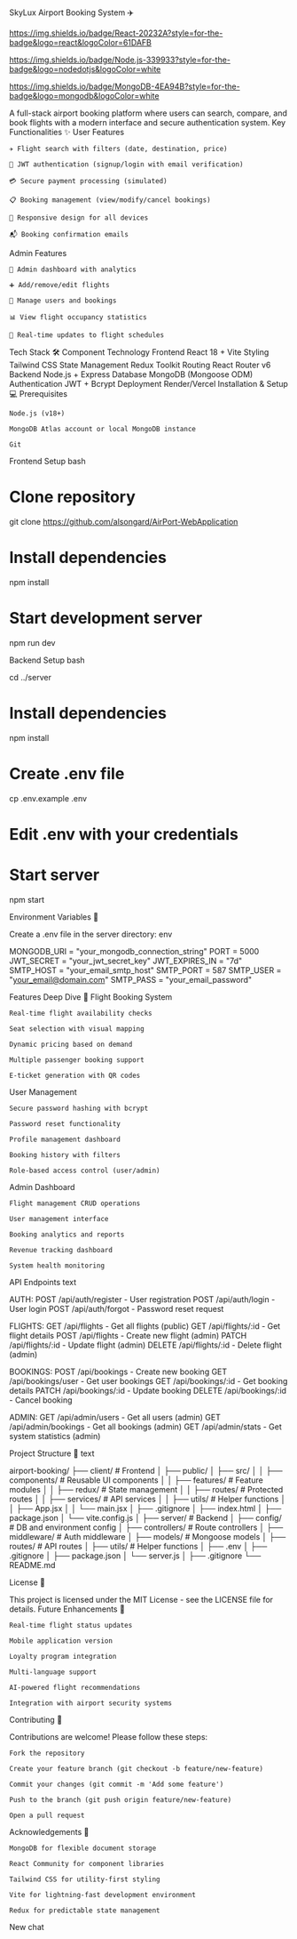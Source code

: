 SkyLux Airport Booking System ✈️

https://img.shields.io/badge/React-20232A?style=for-the-badge&logo=react&logoColor=61DAFB

https://img.shields.io/badge/Node.js-339933?style=for-the-badge&logo=nodedotjs&logoColor=white

https://img.shields.io/badge/MongoDB-4EA94B?style=for-the-badge&logo=mongodb&logoColor=white

A full-stack airport booking platform where users can search, compare, and book flights with a modern interface and secure authentication system.
Key Functionalities ✨
User Features

    ✈️ Flight search with filters (date, destination, price)

    🔐 JWT authentication (signup/login with email verification)

    💳 Secure payment processing (simulated)

    📋 Booking management (view/modify/cancel bookings)

    📱 Responsive design for all devices

    📬 Booking confirmation emails

Admin Features

    👑 Admin dashboard with analytics

    ➕ Add/remove/edit flights

    👥 Manage users and bookings

    📊 View flight occupancy statistics

    🔄 Real-time updates to flight schedules

Tech Stack 🛠️
Component	Technology
Frontend	React 18 + Vite
Styling	Tailwind CSS
State Management	Redux Toolkit
Routing	React Router v6
Backend	Node.js + Express
Database	MongoDB (Mongoose ODM)
Authentication	JWT + Bcrypt
Deployment	Render/Vercel
Installation & Setup 💻
Prerequisites

    Node.js (v18+)

    MongoDB Atlas account or local MongoDB instance

    Git

Frontend Setup
bash

# Clone repository
git clone https://github.com/alsongard/AirPort-WebApplication

# Install dependencies
npm install

# Start development server
npm run dev

Backend Setup
bash

cd ../server

# Install dependencies
npm install

# Create .env file
cp .env.example .env
# Edit .env with your credentials

# Start server
npm start

Environment Variables 🔐

Create a .env file in the server directory:
env

MONGODB_URI = "your_mongodb_connection_string"
PORT = 5000
JWT_SECRET = "your_jwt_secret_key"
JWT_EXPIRES_IN = "7d"
SMTP_HOST = "your_email_smtp_host"
SMTP_PORT = 587
SMTP_USER = "your_email@domain.com"
SMTP_PASS = "your_email_password"

Features Deep Dive 🧠
Flight Booking System

    Real-time flight availability checks

    Seat selection with visual mapping

    Dynamic pricing based on demand

    Multiple passenger booking support

    E-ticket generation with QR codes

User Management

    Secure password hashing with bcrypt

    Password reset functionality

    Profile management dashboard

    Booking history with filters

    Role-based access control (user/admin)

Admin Dashboard

    Flight management CRUD operations

    User management interface

    Booking analytics and reports

    Revenue tracking dashboard

    System health monitoring

API Endpoints
text

AUTH:
POST    /api/auth/register     - User registration
POST    /api/auth/login        - User login
POST    /api/auth/forgot       - Password reset request

FLIGHTS:
GET     /api/flights           - Get all flights (public)
GET     /api/flights/:id       - Get flight details
POST    /api/flights           - Create new flight (admin)
PATCH   /api/flights/:id       - Update flight (admin)
DELETE  /api/flights/:id       - Delete flight (admin)

BOOKINGS:
POST    /api/bookings          - Create new booking
GET     /api/bookings/user     - Get user bookings
GET     /api/bookings/:id      - Get booking details
PATCH   /api/bookings/:id      - Update booking
DELETE  /api/bookings/:id      - Cancel booking

ADMIN:
GET     /api/admin/users       - Get all users (admin)
GET     /api/admin/bookings    - Get all bookings (admin)
GET     /api/admin/stats       - Get system statistics (admin)

Project Structure 📂
text

airport-booking/
├── client/                   # Frontend
│   ├── public/
│   ├── src/
│   │   ├── components/       # Reusable UI components
│   │   ├── features/         # Feature modules
│   │   ├── redux/            # State management
│   │   ├── routes/           # Protected routes
│   │   ├── services/         # API services
│   │   ├── utils/            # Helper functions
│   │   ├── App.jsx
│   │   └── main.jsx
│   ├── .gitignore
│   ├── index.html
│   ├── package.json
│   └── vite.config.js
│
├── server/                   # Backend
│   ├── config/               # DB and environment config
│   ├── controllers/          # Route controllers
│   ├── middleware/           # Auth middleware
│   ├── models/               # Mongoose models
│   ├── routes/               # API routes
│   ├── utils/                # Helper functions
│   ├── .env
│   ├── .gitignore
│   ├── package.json
│   └── server.js
│
├── .gitignore
└── README.md

License 📄

This project is licensed under the MIT License - see the LICENSE file for details.
Future Enhancements 🚀

    Real-time flight status updates

    Mobile application version

    Loyalty program integration

    Multi-language support

    AI-powered flight recommendations

    Integration with airport security systems

Contributing 🤝

Contributions are welcome! Please follow these steps:

    Fork the repository

    Create your feature branch (git checkout -b feature/new-feature)

    Commit your changes (git commit -m 'Add some feature')

    Push to the branch (git push origin feature/new-feature)

    Open a pull request

Acknowledgements 👏

    MongoDB for flexible document storage

    React Community for component libraries

    Tailwind CSS for utility-first styling

    Vite for lightning-fast development environment

    Redux for predictable state management

New chat
